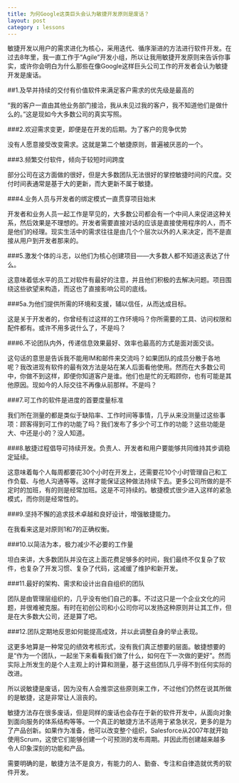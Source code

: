 ```yaml
---
title: 为何Google这类巨头会认为敏捷开发原则是废话？
layout: post
category : lessons
---
```


敏捷开发以用户的需求进化为核心，采用迭代、循序渐进的方法进行软件开发。在过去8年里，我一直工作于“Agile”开发小组，所以让我用敏捷开发原则来告诉你事实，或许你会明白为什么那些在像Google这样巨头公司工作的开发者会认为敏捷开发是废话。 

##1.及早并持续的交付有价值软件来满足客户需求的优先级是最高的 

“我的客户一直由其他业务部门接洽，我从未见过我的客户，我不知道他们是做什么的。”这是现如今大多数公司的真实写照。 

###2.欢迎需求变更，即便是在开发的后期。为了客户的竞争优势 

没有人愿意接受改变需求。这就是第二个敏捷原则，普遍被厌恶的一个。 

###3.频繁交付软件，倾向于较短时间跨度 

部分公司在这方面做的很好，但是大多数团队无法很好的掌控敏捷时间的尺度。交付时间表通常是基于大的更新，而大更新不属于敏捷。 

###4.业务人员与开发者的绑定模式一直贯穿项目始末 

开发者和业务人员一起工作是罕见的，大多数公司都会有一个中间人来促进这种关系，然后效果是不理想的。开发者需要直接对话的应该是直接使用程序的人，而不是他们的经理。现实生活中的需求往往是由几个个层次以外的人来决定，而不是直接从用户到开发者那来的。 

###5.激发个体的斗志，以他们为核心创建项目——大多数人都不知道这表达了什么。 

这意味着低水平的员工对软件有最好的注意，并且他们积极的去解决问题。项目围绕这些欲望来构造，而这也了直接影响公司的底线。 

###5a.为他们提供所需的环境和支援，辅以信任，从而达成目标。 

这是关于开发者的，你曾经有过这样的工作环境吗？你所需要的工具、访问权限和配件都有。或许不用多说什么了，不是吗？ 

###6.不论团队内外，传递信息效果最好、效率也最高的方式是面对面交谈。 

这句话的意思是告诉我不能用IM和邮件来交流吗？如果团队的成员分散于各地呢？我改进现有软件的最有效方法是站在某人后面看他使用。然而在大多数公司中，你做不到这样，即便你知道客户是谁。他们也是忙的无暇顾你，也有可能是其他原因。现如今的人际交往不再像从前那样。不是吗？ 

###7.可工作的软件是进度的首要度量标准 

我们所在测量的都是类似于缺陷率、工作时间等事情，几乎从来没测量过这些事项：顾客得到可工作的功能了吗？我们发布了多少个可工作的功能？这些功能是大、中还是小的？没人知道。 

###8.敏捷过程倡导可持续开发。负责人、开发者和用户要能够共同维持其步调稳定延续。 

这意味着每个人每周都要花30个小时在开发上，还需要花10个小时管理自己和工作负载、与他人沟通等等。这样才能保证这种做法持续下去。更多公司所做的是不定时的加班，有的则是经常加班。这是不可持续的。敏捷模式很少进入这样的紧急模式，而你则是经常性的。 

###9.坚持不懈的追求技术卓越和良好设计，增强敏捷能力。 

在我看来这是对原则1和7的正确权衡。 

###10.以简洁为本，极力减少不必要的工作量 

坦白来讲，大多数团队并没在这上面花费足够多的时间，我们最终不仅复杂了软件，也复杂了开发习惯、复杂了代码，这减缓了维护和新开发。 

###11.最好的架构、需求和设计出自自组织的团队 

团队是由管理层组织的，几乎没有他们自己的事。不过这只是一个企业文化的问题，并很难被克服。有时在初创公司和小公司你可以发扬这种原则并让其工作，但是在大多数大公司，还是算了吧。 

###12.团队定期地反思如何能提高成效，并以此调整自身的举止表现。 

这更多地算是一种常见的绩效考核形式，没有我们真正想要的层面。敏捷想要的是“作为一个团队，一起坐下来看看我们做了什么，如何在下一次做的更好”。然而实际上所发生的是个人主观上的计算和测量，基于这些团队几乎得不到任何实际的改进。 

所以说敏捷是废话，因为没有人会推崇这些原则来工作，不过他们仍然在说其所做的是敏捷，这是非常让人沮丧的。 

敏捷方法存在很多废话，但是同样的废话也会存在于新的软件开发中，从面向对象到面向服务的体系结构等等。一个真正的敏捷方法不适用于紧急状况，更多的是为了产品创新。如果作为准备，他可以改变整个组织，Salesforce从2007年就开始使用Scrum，这使它们能够创建一个可预测的发布周期。并因此而创建越来越多令人印象深刻的功能和产品。 

需要明确的是，敏捷方法不是良方，有能力的人、勤奋、专注和自律造就优秀的软件开发。
